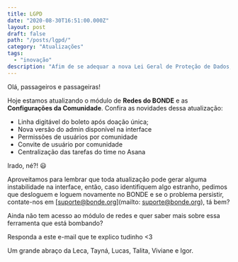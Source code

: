 ```yaml
---
title: LGPD
date: "2020-08-30T16:51:00.000Z"
layout: post
draft: false
path: "/posts/lgpd/"
category: "Atualizações"
tags:
  - "inovação"
description: "Afim de se adequar a nova Lei Geral de Proteção de Dados, adicionamos alguns avisos e uma política de privacidade compatível."
---
```


Olá, passageiros e passageiras!

Hoje estamos atualizando o módulo de **Redes do BONDE** e as **Configurações da Comunidade**. Confira as novidades dessa atualização:

* Linha digitável do boleto após doação única;
* Nova versão do admin disponível na interface
* Permissões de usuários por comunidade
* Convite de usuário por comunidade
* Centralização das tarefas do time no Asana


Irado, né?! 😃

Aproveitamos para lembrar que toda atualização pode gerar alguma instabilidade na interface, então, caso identifiquem algo estranho, pedimos que desloguem e loguem novamente no BONDE e se o problema persistir, contate-nos em [suporte@bonde.org](mailto: suporte@bonde.org), tá bem? 

Ainda não tem acesso ao módulo de redes e quer saber mais sobre essa ferramenta que está bombando? 

Responda a este e-mail que te explico tudinho <3

Um grande abraço da Leca, Tayná, Lucas, Talita, Viviane e Igor. 
